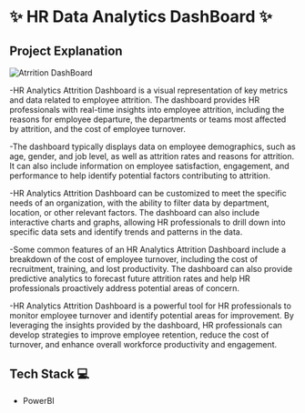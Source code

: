 
# ✨  HR Data Analytics DashBoard ✨

## Project Explanation

![Atrrition DashBoard](https://github.com/serivocal/hytek/blob/master/screenshots/Screenshot%202023-02-23%20153735.png)

-HR Analytics Attrition Dashboard is a visual representation of key metrics and data related to employee attrition. 
 The dashboard provides HR professionals with real-time insights into employee attrition, including the reasons for employee departure,
 the departments or teams most affected by attrition, and the cost of employee turnover.

-The dashboard typically displays data on employee demographics, such as age, gender, and job level, as well as attrition rates and reasons
 for attrition. It can also include information on employee satisfaction, engagement, and performance to help identify potential factors 
 contributing to attrition.

-HR Analytics Attrition Dashboard can be customized to meet the specific needs of an organization, with the ability to filter data by department,
 location, or other relevant factors. The dashboard can also include interactive charts and graphs, allowing HR professionals to drill down into 
 specific data sets and identify trends and patterns in the data.

-Some common features of an HR Analytics Attrition Dashboard include a breakdown of the cost of employee turnover, including the cost of 
recruitment, training, and lost productivity. The dashboard can also provide predictive analytics to forecast future attrition rates and help
 HR professionals proactively address potential areas of concern.

-HR Analytics Attrition Dashboard is a powerful tool for HR professionals to monitor employee turnover and identify potential areas for 
 improvement. By leveraging the insights provided by the dashboard, HR professionals can develop strategies to improve employee retention, 
 reduce the cost of turnover, and enhance overall workforce productivity and engagement.


## Tech Stack 💻

- PowerBI
